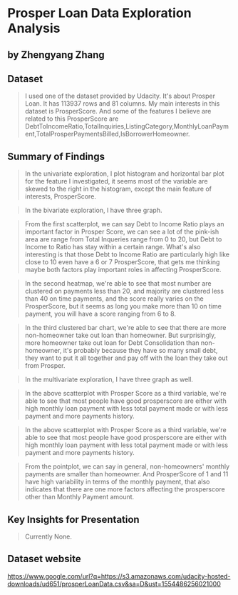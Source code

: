 # Prosper Loan Data Exploration Analysis
## by Zhengyang Zhang


## Dataset

> I used one of the dataset provided by Udacity. It's about Prosper Loan. It has 113937 rows and 81 columns. My main interests in this dataset is ProsperScore. And some of the features I believe are related to this ProsperScore are DebtToIncomeRatio,TotalInquiries,ListingCategory,MonthlyLoanPayment,TotalProsperPaymentsBilled,IsBorrowerHomeowner.

## Summary of Findings

> In the univariate exploration, I plot histogram and horizontal bar plot for the feature I investigated, it seems most of the variable are skewed to the right in the histogram, except the main feature of interests, ProsperScore. 

> In the bivariate exploration, I have three graph. 

> From the first scatterplot, we can say Debt to Income Ratio plays an important factor in Prosper Score, we can see a lot of the pink-ish area are range from Total Inqueries range from 0 to 20, but Debt to Income to Ratio has stay within a certain range. What's also interesting is that those Debt to Income Ratio are particularly high like close to 10 even have a 6 or 7 ProsperScore, that gets me thinking maybe both factors play important roles in affecting ProsperScore.

>In the second heatmap, we're able to see that most number are clustered on payments less than 20, and majority are clustered less than 40 on time payments, and the score really varies on the ProsperScore, but it seems as long you make more than 10 on time payment, you will have a score ranging from 6 to 8.

>In the third clustered bar chart, we're able to see that there are more non-homeowner take out loan than homeowner. But surprisingly, more homeowner take out loan for Debt Consolidation than non-homeowner, it's probably because they have so many small debt, they want to put it all together and pay off with the loan they take out from Prosper.

> In the multivariate exploration, I have three graph as well. 

>In the above scatterplot with Prosper Score as a third variable, we're able to see that most people have good prosperscore are either with high monthly loan payment with less total payment made or with less payment and more payments history.

>In the above scatterplot with Prosper Score as a third variable, we're able to see that most people have good prosperscore are either with high monthly loan payment with less total payment made or with less payment and more payments history.

>From the pointplot, we can say in general, non-homeowners' monthly payments are smaller than homeowner. And ProsperScore of 1 and 11 have high variability in terms of the monthly payment, that also indicates that there are one more factors affecting the prosperscore other than Monthly Payment amount.

## Key Insights for Presentation

> Currently None. 

## Dataset website 
https://www.google.com/url?q=https://s3.amazonaws.com/udacity-hosted-downloads/ud651/prosperLoanData.csv&sa=D&ust=1554486256021000
